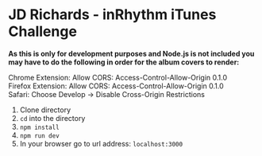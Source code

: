 # JD Richards - inRhythm iTunes Challenge

**As this is only for development purposes and Node.js is not included you may have to do the following in order for the album covers to render:**

Chrome Extension: Allow CORS: Access-Control-Allow-Origin 0.1.0<br />
Firefox Extension: Allow CORS: Access-Control-Allow-Origin 0.1.0<br />
Safari: Choose Develop -> Disable Cross-Origin Restrictions<br />

1.  Clone directory<br />
2.  `cd` into the directory
3.  `npm install`<br />
4.  `npm run dev`<br />
5.  In your browser go to url address: `localhost:3000`
